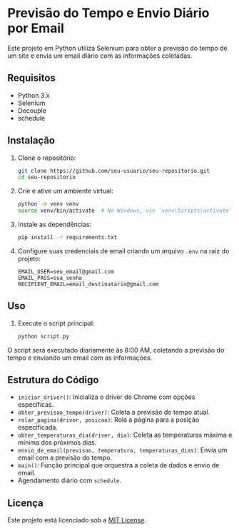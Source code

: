 # Previsão do Tempo e Envio Diário por Email

Este projeto em Python utiliza Selenium para obter a previsão do tempo de um site e envia um email diário com as informações coletadas.

## Requisitos

- Python 3.x
- Selenium
- Decouple
- schedule

## Instalação

1. Clone o repositório:
    ```bash
    git clone https://github.com/seu-usuario/seu-repositorio.git
    cd seu-repositorio
    ```

2. Crie e ative um ambiente virtual:
    ```bash
    python -m venv venv
    source venv/bin/activate  # No Windows, use `venv\Scripts\activate`
    ```

3. Instale as dependências:
    ```bash
    pip install -r requirements.txt
    ```

4. Configure suas credenciais de email criando um arquivo `.env` na raiz do projeto:
    ```
    EMAIL_USER=seu_email@gmail.com
    EMAIL_PASS=sua_senha
    RECIPIENT_EMAIL=email_destinatario@gmail.com
    ```

## Uso

1. Execute o script principal:
    ```bash
    python script.py
    ```

O script será executado diariamente às 8:00 AM, coletando a previsão do tempo e enviando um email com as informações.

## Estrutura do Código

- `iniciar_driver()`: Inicializa o driver do Chrome com opções específicas.
- `obter_previsao_tempo(driver)`: Coleta a previsão do tempo atual.
- `rolar_pagina(driver, posicao)`: Rola a página para a posição especificada.
- `obter_temperaturas_dia(driver, dia)`: Coleta as temperaturas máxima e mínima dos próximos dias.
- `envio_de_email(previsao, temperatura, temperaturas_dias)`: Envia um email com a previsão do tempo.
- `main()`: Função principal que orquestra a coleta de dados e envio de email.
- Agendamento diário com `schedule`.

## Licença

Este projeto está licenciado sob a [MIT License](LICENSE).
